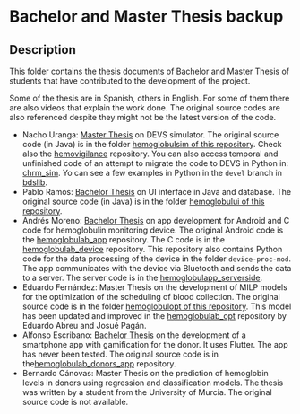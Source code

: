 # Bachelor and Master Thesis backup

## Description

This folder contains the thesis documents of Bachelor and Master Thesis of students that have contributed to the development of the project. 

Some of the thesis are in Spanish, others in English. For some of them there are also videos that explain the work done. The original source codes are also referenced despite they might not be the latest version of the code. 

- Nacho Uranga: [Master Thesis](https://youtu.be/VVGAXvXanxs) on DEVS simulator. The original source code (in Java) is in the folder [hemoglobulsim of this repository](https://github.com/greenlsi/hemoglobulab_MSO/tree/master/hemoglobulsim). Check also the [hemovigilance](https://github.com/greenlsi/hemovigilance) repository. You can also access temporal and unfinished code of an attempt to migrate the code to DEVS in Python in: [chrm_sim](meet.google.com/fqf-wuxi-hcm). Yo can see a few examples in Python in the `devel` branch in [bdslib](https://github.com/greenlsi/bdslib/tree/devel/).
- Pablo Ramos: [Bachelor Thesis](https://youtu.be/H48Uh2r7KfQ) on UI interface in Java and database. The original source code (in Java) is in the folder [hemoglobului of this repository](https://github.com/greenlsi/hemoglobulab_MSO/tree/master/hemoglobului/java).
- Andrés Moreno: [Bachelor Thesis](https://youtu.be/hqC6O5XZ8tI) on app development for Android and C code for hemoglobulin monitoring device. The original Android code is the [hemoglobulab_app](https://github.com/greenlsi/hemoglobulab_app) repository. The C code is in the [hemoglobulab_device](https://github.com/greenlsi/hemoglobulab_device) repository. This repository also contains Python code for the data processing of the device in the folder `device-proc-mod`. The app communicates with the device via Bluetooth and sends the data to a server. The server code is in the [hemoglobulapp_serverside](https://github.com/greenlsi/hemoglobulapp_serverside).
- Eduardo Fernández: Master Thesis on the development of MILP models for the optimization of the scheduling of blood collection. The original source code is in the folder [hemoglobulopt of this repository](https://github.com/greenlsi/hemoglobulab_MSO/tree/master/hemoglobulopt). This model has been updated and improved in the [hemoglobulab_opt](https://github.com/greenlsi/hemoglobulab_opt/tree/master/hemoglobulopt) repository by Eduardo Abreu and Josué Pagán.
- Alfonso Escribano: [Bachelor Thesis](https://youtu.be/LXsRxujemeU) on the development of a smartphone app with gamification for the donor. It uses Flutter. The app has never been tested. The original source code is in the[hemoglobulab_donors_app](https://github.com/greenlsi/hemoglobulab_donors_app) repository.
- Bernardo Cánovas: Master Thesis on the prediction of hemoglobin levels in donors using regression and classification models. The thesis was written by a student from the University of Murcia. The original source code is not available.
